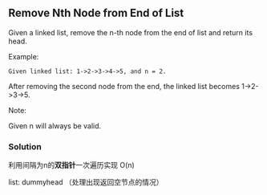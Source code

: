 ## Remove Nth Node from End of List
Given a linked list, remove the n-th node from the end of list and return its head.

Example:
```{}
Given linked list: 1->2->3->4->5, and n = 2.
```
After removing the second node from the end, the linked list becomes 1->2->3->5.

Note:

Given n will always be valid.

### Solution
利用间隔为n的**双指针**一次遍历实现 O(n)

list: dummyhead （处理出现返回空节点的情况）